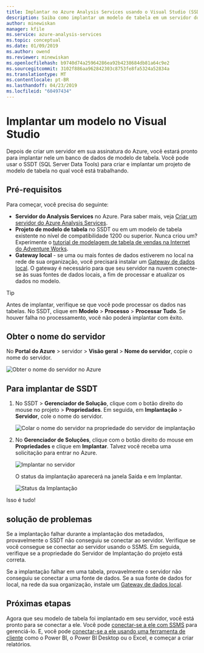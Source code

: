 ```yaml
---
title: Implantar no Azure Analysis Services usando o Visual Studio (SSDT) | Microsoft Docs
description: Saiba como implantar um modelo de tabela em um servidor do Azure Analysis Services usando SSDT.
author: minewiskan
manager: kfile
ms.service: azure-analysis-services
ms.topic: conceptual
ms.date: 01/09/2019
ms.author: owend
ms.reviewer: minewiskan
ms.openlocfilehash: b9740d74a25964286ea92b4238684db81a64c9e2
ms.sourcegitcommit: 3102f886aa962842303c8753fe8fa5324a52834a
ms.translationtype: MT
ms.contentlocale: pt-BR
ms.lasthandoff: 04/23/2019
ms.locfileid: "60497434"
---
```

# <a name="deploy-a-model-from-visual-studio"></a>Implantar um modelo no Visual Studio

Depois de criar um servidor em sua assinatura do Azure, você estará pronto para implantar nele um banco de dados de modelo de tabela. Você pode usar o SSDT (SQL Server Data Tools) para criar e implantar um projeto de modelo de tabela no qual você está trabalhando. 

## <a name="prerequisites"></a>Pré-requisitos

Para começar, você precisa do seguinte:

* **Servidor do Analysis Services** no Azure. Para saber mais, veja [Criar um servidor do Azure Analysis Services](analysis-services-create-server.md).
* **Projeto de modelo de tabela** no SSDT ou em um modelo de tabela existente no nível de compatibilidade 1200 ou superior. Nunca criou um? Experimente o [tutorial de modelagem de tabela de vendas na Internet do Adventure Works](/sql/analysis-services/tabular-modeling-adventure-works-tutorial).
* **Gateway local** - se uma ou mais fontes de dados estiverem no local na rede de sua organização, você precisará instalar um [Gateway de dados local](analysis-services-gateway.md). O gateway é necessário para que seu servidor na nuvem conecte-se às suas fontes de dados locais, a fim de processar e atualizar os dados no modelo.

> [!TIP]
> Antes de implantar, verifique se que você pode processar os dados nas tabelas. No SSDT, clique em **Modelo** > **Processo** > **Processar Tudo**. Se houver falha no processamento, você não poderá implantar com êxito.
> 
> 

## <a name="get-the-server-name"></a>Obter o nome do servidor

No **Portal do Azure** > servidor > **Visão geral** > **Nome do servidor**, copie o nome do servidor.
   
![Obter o nome do servidor no Azure](./media/analysis-services-deploy/aas-deploy-get-server-name.png)

## <a name="to-deploy-from-ssdt"></a>Para implantar de SSDT

1. No SSDT > **Gerenciador de Solução**, clique com o botão direito do mouse no projeto > **Propriedades**. Em seguida, em **Implantação** > **Servidor**, cole o nome do servidor.   
   
    ![Colar o nome do servidor na propriedade do servidor de implantação](./media/analysis-services-deploy/aas-deploy-deployment-server-property.png)
2. No **Gerenciador de Soluções**, clique com o botão direito do mouse em **Propriedades** e clique em **Implantar**. Talvez você receba uma solicitação para entrar no Azure.
   
    ![Implantar no servidor](./media/analysis-services-deploy/aas-deploy-deploy.png)
   
    O status da implantação aparecerá na janela Saída e em Implantar.
   
    ![Status da Implantação](./media/analysis-services-deploy/aas-deploy-status.png)

Isso é tudo!


## <a name="troubleshooting"></a>solução de problemas

Se a implantação falhar durante a implantação dos metadados, provavelmente o SSDT não conseguiu se conectar ao servidor. Verifique se você consegue se conectar ao servidor usando o SSMS. Em seguida, verifique se a propriedade do Servidor de Implantação do projeto está correta.

Se a implantação falhar em uma tabela, provavelmente o servidor não conseguiu se conectar a uma fonte de dados. Se a sua fonte de dados for local, na rede da sua organização, instale um [Gateway de dados local](analysis-services-gateway.md).

## <a name="next-steps"></a>Próximas etapas

Agora que seu modelo de tabela foi implantado em seu servidor, você está pronto para se conectar a ele. Você pode [conectar-se a ele com SSMS](analysis-services-manage.md) para gerenciá-lo. E, você pode [conectar-se a ele usando uma ferramenta de cliente](analysis-services-connect.md) como o Power BI, o Power BI Desktop ou o Excel, e começar a criar relatórios.


